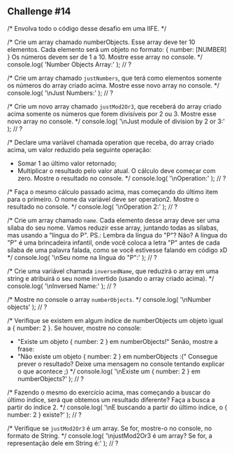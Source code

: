 ## Challenge #14

/*
Envolva todo o código desse desafio em uma IIFE.
*/

/*
Crie um array chamado numberObjects. Esse array deve ter 10 elementos. Cada
elemento será um objeto no formato:
{ number: [NUMBER] }
Os números devem ser de 1 a 10.
Mostre esse array no console.
*/
console.log( 'Number Objects Array:' );
// ?

/*
Crie um array chamado `justNumbers`, que terá como elementos somente os
números do array criado acima. Mostre esse novo array no console.
*/
console.log( '\nJust Numbers:' );
// ?

/*
Crie um novo array chamado `justMod2Or3`, que receberá do array criado acima
somente os números que forem divisíveis por 2 ou 3. Mostre esse novo array
no console.
*/
console.log( '\nJust module of division by 2 or 3:' );
// ?

/*
Declare uma variável chamada operation que receba, do array criado acima,
um valor reduzido pela seguinte operação:
- Somar 1 ao último valor retornado;
- Multiplicar o resultado pelo valor atual.
O cálculo deve começar com zero.
Mostre o resultado no console.
*/
console.log( '\nOperation:' );
// ?

/*
Faça o mesmo cálculo passado acima, mas começando do último item para o
primeiro. O nome da variável deve ser operation2. Mostre o resultado no
console.
*/
console.log( '\nOperation 2:' );
// ?

/*
Crie um array chamado `name`. Cada elemento desse array deve ser uma sílaba
do seu nome. Vamos reduzir esse array, juntando todas as sílabas, mas usando
a "língua do P".
PS.: Lembra da língua do "P"? Não? A língua do "P" é uma brincadeira
infantil, onde você coloca a letra "P" antes de cada sílaba de uma palavra
falada, como se você estivesse falando em código xD
*/
console.log( '\nSeu nome na língua do "P":' );
// ?

/*
Crie uma variável chamada `inversedName`, que reduzirá o array em uma string
e atribuirá o seu nome invertido (usando o array criado acima).
*/
console.log( '\nInversed Name:' );
// ?

/*
Mostre no console o array `numberObjects`.
*/
console.log( '\nNumber objects' );
// ?

/*
Verifique se existem em algum índice de numberObjects um objeto ìgual a
{ number: 2 }. Se houver, mostre no console:
- "Existe um objeto { number: 2 } em numberObjects!"
Senão, mostre a frase:
- "Não existe um objeto { number: 2 } em numberObjects :("
Consegue prever o resultado? Deixe uma mensagem no console tentando explicar
o que acontece ;)
*/
console.log( '\nExiste um { number: 2 } em numberObjects?' );
// ?

/*
Fazendo o mesmo do exercício acima, mas começando a buscar do último índice,
será que obtemos um resultado diferente? Faça a busca a partir do índice 2.
*/
console.log( '\nE buscando a partir do último índice, o { number: 2 } existe?' );
// ?

/*
Verifique se `justMod2Or3` é um array. Se for, mostre-o no console, no
formato de String.
*/
console.log( '\njustMod2Or3 é um array? Se for, a representação dele em String é:' );
// ?